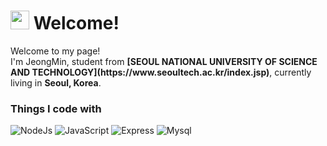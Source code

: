 <h1><img src="https://emojis.slackmojis.com/emojis/images/1531849430/4246/blob-sunglasses.gif?1531849430" width="30"/> Welcome!</h1>


<p>Welcome to my page! </br> I'm JeongMin, student from <b>[SEOUL NATIONAL UNIVERSITY OF SCIENCE AND TECHNOLOGY](https://www.seoultech.ac.kr/index.jsp)</b>, currently living in <b>Seoul, Korea</b>. </p>

<h3>Things I code with</h3>
<p>
<img alt="NodeJs"src="https://img.shields.io/badge/node.js-339933?style=for-the-badge&logo=Node.js&logoColor=white">
<img alt="JavaScript" src="https://img.shields.io/badge/javascript-F7DF1E?style=for-the-badge&logo=javascript&logoColor=black">
<img alt="Express"src="https://img.shields.io/badge/express-000000?style=for-the-badge&logo=express&logoColor=white">
<img alt="Mysql"src="https://img.shields.io/badge/mysql-4479A1?style=for-the-badge&logo=mysql&logoColor=white"> 
</p>
